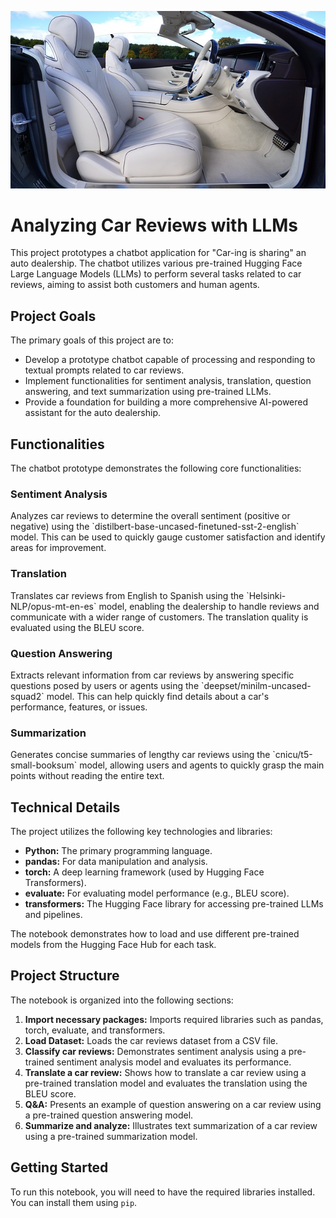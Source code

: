 ![image](car.jpeg)

# Analyzing Car Reviews with LLMs

This project prototypes a chatbot application for "Car-ing is sharing" an auto dealership. The chatbot utilizes various pre-trained Hugging Face Large Language Models (LLMs) to perform several tasks related to car reviews, aiming to assist both customers and human agents.

## Project Goals

The primary goals of this project are to:

*   Develop a prototype chatbot capable of processing and responding to textual prompts related to car reviews.
*   Implement functionalities for sentiment analysis, translation, question answering, and text summarization using pre-trained LLMs.
*   Provide a foundation for building a more comprehensive AI-powered assistant for the auto dealership.

## Functionalities

The chatbot prototype demonstrates the following core functionalities:

### Sentiment Analysis

Analyzes car reviews to determine the overall sentiment (positive or negative) using the \`distilbert-base-uncased-finetuned-sst-2-english\` model. This can be used to quickly gauge customer satisfaction and identify areas for improvement.

### Translation

Translates car reviews from English to Spanish using the \`Helsinki-NLP/opus-mt-en-es\` model, enabling the dealership to handle reviews and communicate with a wider range of customers. The translation quality is evaluated using the BLEU score.

### Question Answering

Extracts relevant information from car reviews by answering specific questions posed by users or agents using the \`deepset/minilm-uncased-squad2\` model. This can help quickly find details about a car's performance, features, or issues.

### Summarization

Generates concise summaries of lengthy car reviews using the \`cnicu/t5-small-booksum\` model, allowing users and agents to quickly grasp the main points without reading the entire text.

## Technical Details

The project utilizes the following key technologies and libraries:

*   **Python:** The primary programming language.
*   **pandas:** For data manipulation and analysis.
*   **torch:** A deep learning framework (used by Hugging Face Transformers).
*   **evaluate:** For evaluating model performance (e.g., BLEU score).
*   **transformers:** The Hugging Face library for accessing pre-trained LLMs and pipelines.

The notebook demonstrates how to load and use different pre-trained models from the Hugging Face Hub for each task.

## Project Structure

The notebook is organized into the following sections:

1.  **Import necessary packages:** Imports required libraries such as pandas, torch, evaluate, and transformers.
2.  **Load Dataset:** Loads the car reviews dataset from a CSV file.
3.  **Classify car reviews:** Demonstrates sentiment analysis using a pre-trained sentiment analysis model and evaluates its performance.
4.  **Translate a car review:** Shows how to translate a car review using a pre-trained translation model and evaluates the translation using the BLEU score.
5.  **Q&A:** Presents an example of question answering on a car review using a pre-trained question answering model.
6.  **Summarize and analyze:** Illustrates text summarization of a car review using a pre-trained summarization model.

## Getting Started

To run this notebook, you will need to have the required libraries installed. You can install them using `pip`.
